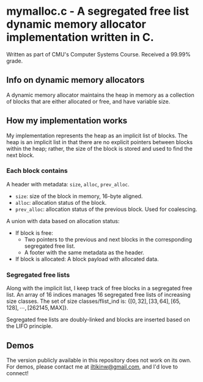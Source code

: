 # mymalloc.c - A segregated free list dynamic memory allocator implementation written in C.
Written as part of CMU's Computer Systems Course. Received a 99.99% grade.
## Info on dynamic memory allocators
A dynamic memory allocator maintains the heap in memory as a collection of blocks that are either allocated or free, and have variable size.
## How my implementation works
My implementation represents the heap as an implicit list of blocks. The heap is an implicit list in that there are no explicit pointers between blocks within the heap; rather, the size of the block is stored and used to find the next block.
### Each block contains
A header with metadata: ```size```, ```alloc```, ```prev_alloc```.
* ```size```: size of the block in memory, 16-byte aligned.
* ```alloc```: allocation status of the block.
* ```prev_alloc```: allocation status of the previous block. Used for coalescing.

A union with data based on allocation status:
* If block is free: 
    * Two pointers to the previous and next blocks in the corresponding segregated free list.
    * A footer with the same metadata as the header.
* If block is allocated: A block payload with allocated data.
### Segregated free lists
Along with the implicit list, I keep track of free blocks in a segregated free list. An array of 16 indices manages 16 segregated free lists of increasing size classes. The set of size classes/flist_ind is: $\{[0, 32], [33, 64], [65, 128], \cdots , [262145, \text{MAX}]\}$.

Segregated free lists are doubly-linked and blocks are inserted based on the LIFO principle.
## Demos
The version publicly available in this repository does not work on its own. For demos, please contact me at iltikinw@gmail.com, and I'd love to connect!